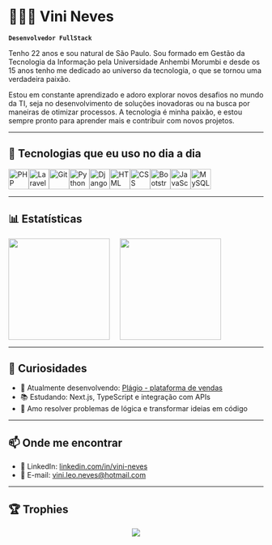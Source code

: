# 👨🏻‍💻 Vini Neves

**`Desenvolvedor FullStack`**

Tenho 22 anos e sou natural de São Paulo. Sou formado em Gestão da Tecnologia da Informação pela Universidade Anhembi Morumbi e desde os 15 anos tenho me dedicado ao universo da tecnologia, o que se tornou uma verdadeira paixão.

Estou em constante aprendizado e adoro explorar novos desafios no mundo da TI, seja no desenvolvimento de soluções inovadoras ou na busca por maneiras de otimizar processos. A tecnologia é minha paixão, e estou sempre pronto para aprender mais e contribuir com novos projetos.

---

## 🚀 Tecnologias que eu uso no dia a dia

<div style="display: flex; flex-wrap: wrap;">
  <img alt="PHP" title="PHP" width="40px" src="https://cdn.jsdelivr.net/gh/devicons/devicon@latest/icons/php/php-original.svg" />
  <img alt="Laravel" title="Laravel" width="40px" src="https://cdn.jsdelivr.net/gh/devicons/devicon@latest/icons/laravel/laravel-original.svg" />
  <img alt="Git" title="Git" width="40px" src="https://cdn.jsdelivr.net/gh/devicons/devicon@latest/icons/git/git-original.svg" />
  <img alt="Python" title="Python" width="40px" src="https://cdn.jsdelivr.net/gh/devicons/devicon@latest/icons/python/python-original.svg" />
  <img alt="Django" title="Django" width="40px" src="https://cdn.jsdelivr.net/gh/devicons/devicon@latest/icons/django/django-plain-wordmark.svg" />
  <img alt="HTML" title="HTML" width="40px" src="https://cdn.jsdelivr.net/gh/devicons/devicon@latest/icons/html5/html5-original.svg" />
  <img alt="CSS" title="CSS" width="40px" src="https://cdn.jsdelivr.net/gh/devicons/devicon@latest/icons/css3/css3-original.svg" />
  <img alt="Bootstrap" title="Bootstrap" width="40px" src="https://cdn.jsdelivr.net/gh/devicons/devicon@latest/icons/bootstrap/bootstrap-original.svg" />
  <img alt="JavaScript" title="JavaScript" width="40px" src="https://cdn.jsdelivr.net/gh/devicons/devicon@latest/icons/javascript/javascript-original.svg" />
  <img alt="MySQL" title="MySQL" width="40px" src="https://cdn.jsdelivr.net/gh/devicons/devicon@latest/icons/mysql/mysql-original-wordmark.svg" />
</div>

---

## 📊 Estatísticas

<div style="display: flex; flex-direction: row; flex-wrap: wrap;">
  <img 
    src="https://github-readme-stats.vercel.app/api?username=vini-neves&show_icons=true&theme=tokyonight&include_all_commits=true&locale=pt-br&cache_seconds=1" 
    height="200"
    style="margin-right: 20px;"
  />
  <img 
    src="https://github-readme-stats.vercel.app/api/top-langs/?username=vini-neves&theme=tokyonight&layout=compact&langs_count=8&cache_seconds=1"
    height="200"
  />
</div>

---

## 🧠 Curiosidades

- 🔭 Atualmente desenvolvendo: [Plágio - plataforma de vendas](https://testeplagio.batioli.digital)
- 📚 Estudando: Next.js, TypeScript e integração com APIs
- 🧩 Amo resolver problemas de lógica e transformar ideias em código

---

## 📫 Onde me encontrar
- 💼 LinkedIn: [linkedin.com/in/vini-neves](https://linkedin.com/in/vini-neves)
- 📧 E-mail: vini.leo.neves@hotmail.com

---

## 🏆 Trophies

<p align="center">
  <img src="https://github-profile-trophy.vercel.app/?username=vini-neves&theme=tokyonight&row=1&column=6" />
</p>
